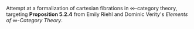 Attempt at a formalization of cartesian fibrations in ∞-category theory, targeting **Proposition 5.2.4** from Emily Riehl and Dominic Verity's *Elements of ∞-Category Theory*.
